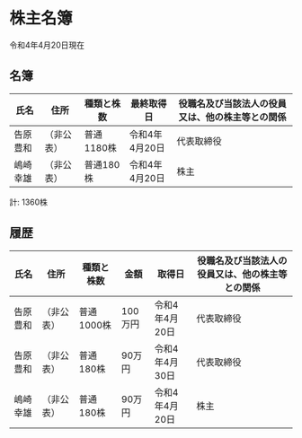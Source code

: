 # 株主名簿

令和4年4月20日現在

## 名簿

|氏名|住所|種類と株数|最終取得日|役職名及び当該法人の役員又は、他の株主等との関係|
|----|----|----|----|----|
|告原豊和|（非公表）|普通1180株|令和4年4月20日|代表取締役|
|嶋崎幸雄|（非公表）|普通180株|令和4年4月20日|株主|

計: 1360株

## 履歴

|氏名|住所|種類と株数|金額|取得日|役職名及び当該法人の役員又は、他の株主等との関係|
|----|----|----|----|----|----|
|告原豊和|（非公表）|普通1000株|100万円|令和4年4月20日|代表取締役|
|告原豊和|（非公表）|普通180株|90万円|令和4年4月30日|代表取締役|
|嶋崎幸雄|（非公表）|普通180株|90万円|令和4年4月20日|株主|
